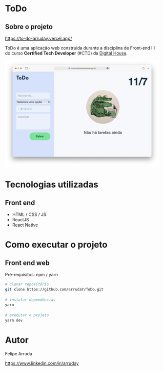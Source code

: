 # ToDo

## Sobre o projeto

https://to-do-arruday.vercel.app/

ToDo é uma aplicação web construída durante a disciplina de Front-end III do curso **Certified Tech Developer** (#CTD) da [Digital House](https://www.digitalhouse.com/br "Site da Digital House").

![Interface desktop](https://github.com/arrudaY/ToDo/raw/main/assets/desktopInterface.png)

# Tecnologias utilizadas

## Front end
- HTML / CSS / JS
- ReactJS
- React Native

# Como executar o projeto

## Front end web
Pré-requisitos: npm / yarn

```bash
# clonar repositório
git clone https://github.com/arrudaY/ToDo.git

# instalar dependências
yarn

# executar o projeto
yarn dev
```

# Autor

Felipe Arruda

https://www.linkedin.com/in/arruday

